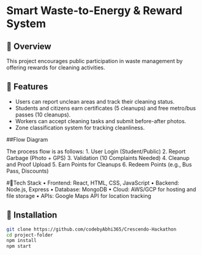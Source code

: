 # Smart Waste-to-Energy & Reward System  

## 📖 Overview  
This project encourages public participation in waste management by offering rewards for cleaning activities.  

## 🚀 Features  
- Users can report unclean areas and track their cleaning status.  
- Students and citizens earn certificates (5 cleanups) and free metro/bus passes (10 cleanups).  
- Workers can accept cleaning tasks and submit before-after photos.  
- Zone classification system for tracking cleanliness.  

##Flow Diagram

The process flow is as follows:
	1.	User Login (Student/Public)
	2.	Report Garbage (Photo + GPS)
	3.	Validation (10 Complaints Needed)
	4.	Cleanup and Proof Upload
	5.	Earn Points for Cleanups
	6.	Redeem Points (e.g., Bus Pass, Discounts)

#🔧Tech Stack
	•	Frontend: React, HTML, CSS, JavaScript
	•	Backend: Node.js, Express
	•	Database: MongoDB
	•	Cloud: AWS/GCP for hosting and file storage
	•	APIs: Google Maps API for location tracking



## 📂 Installation  
```bash
git clone https://github.com/codebyAbhi365/Crescendo-Hackathon
cd project-folder  
npm install  
npm start  



